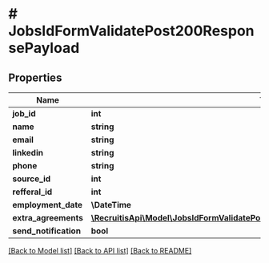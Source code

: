 # # JobsIdFormValidatePost200ResponsePayload

## Properties

Name | Type | Description | Notes
------------ | ------------- | ------------- | -------------
**job_id** | **int** |  | [optional]
**name** | **string** |  | [optional]
**email** | **string** |  | [optional]
**linkedin** | **string** |  | [optional]
**phone** | **string** |  | [optional]
**source_id** | **int** |  | [optional]
**refferal_id** | **int** |  | [optional]
**employment_date** | **\DateTime** |  | [optional]
**extra_agreements** | [**\RecruitisApi\Model\JobsIdFormValidatePost200ResponsePayloadExtraAgreementsInner[]**](JobsIdFormValidatePost200ResponsePayloadExtraAgreementsInner.md) |  | [optional]
**send_notification** | **bool** |  | [optional]

[[Back to Model list]](../../README.md#models) [[Back to API list]](../../README.md#endpoints) [[Back to README]](../../README.md)
